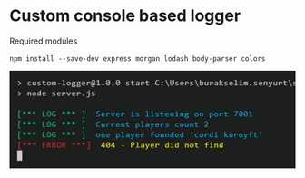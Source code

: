 # Custom console based logger

Required modules
```
npm install --save-dev express morgan lodash body-parser colors
```

![snapshot](snapshot.png)